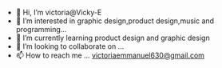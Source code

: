 - 👋 Hi, I’m victoria@Vicky-E
- 👀 I’m interested in graphic design,product design,music and programming...
- 🌱 I’m currently learning product design and graphic design
- 💞️ I’m looking to collaborate on ...
- 📫 How to reach me ... victoriaemmanuel630@gmail.com

<!---
Vicky-E/Vicky-E is a ✨ special ✨ repository because its `README.md` (this file) appears on your GitHub profile.
You can click the Preview link to take a look at your changes.
--->
